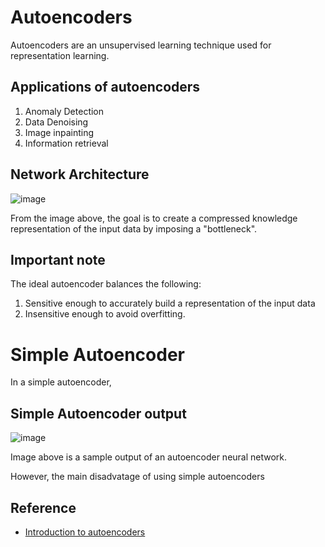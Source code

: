 # Autoencoders

Autoencoders are an unsupervised learning technique used for representation learning. 

## Applications of autoencoders
1. Anomaly Detection
2. Data Denoising
3. Image inpainting
4. Information retrieval 

## Network Architecture
![image](https://user-images.githubusercontent.com/65759544/87288555-1766c500-c52e-11ea-916d-0a92c28ff703.png)

From the image above, the goal is to create a compressed knowledge representation of the input data by imposing a "bottleneck". 

## Important note
The ideal autoencoder balances the following:

1. Sensitive enough to accurately build a representation of the input data
2. Insensitive enough to avoid overfitting. 

# Simple Autoencoder
In a simple autoencoder, 

## Simple Autoencoder output
![image](https://user-images.githubusercontent.com/65759544/87286487-82fb6300-c52b-11ea-8b66-7f658f8af543.png)

Image above is a sample output of an autoencoder neural network. 

However, the main disadvatage of using simple autoencoders

## Reference 
* [Introduction to autoencoders](https://www.jeremyjordan.me/autoencoders/)

